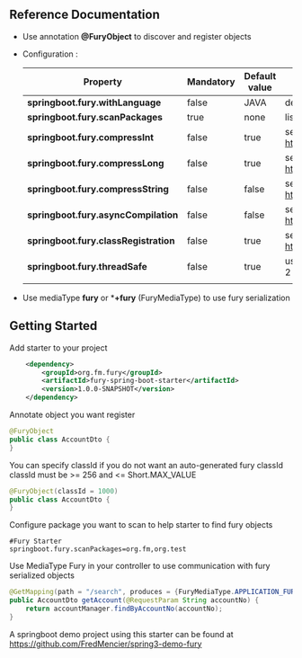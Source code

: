 ## Reference Documentation
- Use annotation **@FuryObject** to discover and register objects

- Configuration :

  | Property | Mandatory | Default value | Description         |
  |----------|-----------|---------------|---------------------|
  | **springboot.fury.withLanguage** | false     | JAVA          | define fury language|
  | **springboot.fury.scanPackages** | true      | none          | list package to scan for objects registration |
  | **springboot.fury.compressInt** | false     | true          | see https://fury.apache.org/docs/guide/java_object_graph_guide |
  | **springboot.fury.compressLong** | false     | true          | see https://fury.apache.org/docs/guide/java_object_graph_guide |
  | **springboot.fury.compressString** | false     | false         | see https://fury.apache.org/docs/guide/java_object_graph_guide |
  | **springboot.fury.asyncCompilation** | false     | false         | see https://fury.apache.org/docs/guide/java_object_graph_guide |
  | **springboot.fury.classRegistration** | false     | true          | see https://fury.apache.org/docs/guide/java_object_graph_guide |
  | **springboot.fury.threadSafe** | false     | true          | use threadsafe fury bean serializer/deserializer with pool of 2 to 10 beans |
  |          |           |               |                     |

- Use mediaType **fury** or ***+fury** (FuryMediaType) to use fury serialization

## Getting Started

Add starter to your project
```xml
    <dependency>
        <groupId>org.fm.fury</groupId>
        <artifactId>fury-spring-boot-starter</artifactId>
        <version>1.0.0-SNAPSHOT</version>
    </dependency>
```

Annotate object you want register
```java
@FuryObject
public class AccountDto {
}
```

You can specify classId if you do not want an auto-generated fury classId
classId must be >= 256 and <= Short.MAX_VALUE
```java
@FuryObject(classId = 1000)
public class AccountDto {
}
```

Configure package you want to scan to help starter to find fury objects
```properties
#Fury Starter
springboot.fury.scanPackages=org.fm,org.test
```

Use MediaType Fury in your controller to use communication with fury serialized objects
```java
@GetMapping(path = "/search", produces = {FuryMediaType.APPLICATION_FURY_VALUE})
public AccountDto getAccount(@RequestParam String accountNo) {
    return accountManager.findByAccountNo(accountNo);
}
```

A springboot demo project using this starter can be found at https://github.com/FredMencier/spring3-demo-fury